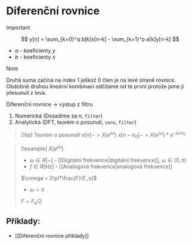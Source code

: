 # Diferenční rovnice
> [!important]
$$
y[n] = \sum_{k=0}^q b[k]x[n-k] - \sum_{k=1}^p a[k]y[n-k]
$$
- $a$ - koeficienty $y$
- $b$ - koeficienty $x$

> [!note]
> Druhá suma začíná na index $1$ jelikož $0$ člen je na levé straně rovnice.
> Obdobně druhou lineární kombinaci odčítáme od té první protože jsme ji přesunuli z leva.  

Diferenční rovnice -> výstup z filtru
1. Numerická (Dosadíme za $n$, `filter`)
2. Analytická (DFT, teorém o posunutí, `conv`, `filter`)

>[!tip] Teorém o posunutí
$x[n] -> X(e^{j\omega})$
$x[n-n_0] -> X(e^{j\omega})*e^{-j\omega n_0}$

>[!example]
$X(e^{j\omega})$
>- $\omega \in R [-]$ - [[Digitální frekvence|digitální frekvence]], $\omega \in (0, \pi)$
>- $f \in R [Hz]$ - [[Analogová frekvence|analogová frekvence]]
>
>$\omega = 2\pi*\frac{F}{F_s}$ 
>- $\omega = \pi$
>
>$F = F_s/2$

## Příklady:
- [[Diferenční rovnice příklady]]